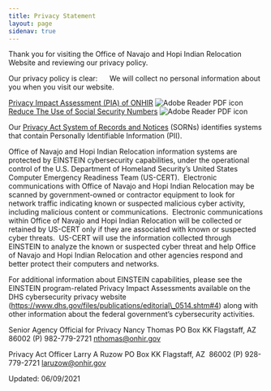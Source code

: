 ```yaml
---
title: Privacy Statement
layout: page
sidenav: true
---
```



Thank you for visiting the Office of Navajo and Hopi Indian Relocation Website and reviewing our privacy policy.

Our privacy policy is clear:      We will collect no personal information about you when you visit our website.

[Privacy Impact Assessment (PIA) of ONHIR]({{site.baseurl}}/assets/documents/privacy/PIA.pdf "PIA document") ![Adobe Reader PDF icon]({{site.baseurl}}/assets/images/pdficon.gif)  [Reduce The Use of Social Security Numbers]({{site.baseurl}}/assets/documents/privacy/FISMA-20-Reduce-use-of-Social-Security-Number-Policy-Procedure.pdf) ![Adobe Reader PDF icon]({{site.baseurl}}/assets/images/pdficon.gif)

Our [Privacy Act System of Records and Notices](https://www.federalregister.gov/agencies/navajo-and-hopi-indian-relocation-office "Privacy Act System of Records and Notices") (SORNs) identifies systems that contain Personally Identifiable Information (PII).

Office of Navajo and Hopi Indian Relocation information systems are protected by EINSTEIN cybersecurity capabilities, under the operational control of the U.S. Department of Homeland Security’s United States Computer Emergency Readiness Team (US-CERT).  Electronic communications with Office of Navajo and Hopi Indian Relocation may be scanned by government-owned or contractor equipment to look for network traffic indicating known or suspected malicious cyber activity, including malicious content or communications.  Electronic communications within Office of Navajo and Hopi Indian Relocation will be collected or retained by US-CERT only if they are associated with known or suspected cyber threats.  US-CERT will use the information collected through EINSTEIN to analyze the known or suspected cyber threat and help Office of Navajo and Hopi Indian Relocation and other agencies respond and better protect their computers and networks.

For additional information about EINSTEIN capabilities, please see the EINSTEIN program-related Privacy Impact Assessments available on the DHS cybersecurity privacy website (https://www.dhs.gov/files/publications/editorial\_0514.shtm#4) along with other information about the federal government’s cybersecurity activities.


Senior Agency Official for Privacy
Nancy Thomas
PO Box KK
Flagstaff, AZ  86002
(P) 982-779-2721
[nthomas@onhir.gov](mailto:nthomas@onhir.gov)

Privacy Act Officer
Larry A Ruzow
PO Box KK
Flagstaff, AZ  86002
(P) 928-779-2721
[laruzow@onhir.gov](mailto:laruzow@onhir.gov)

Updated: 06/09/2021
